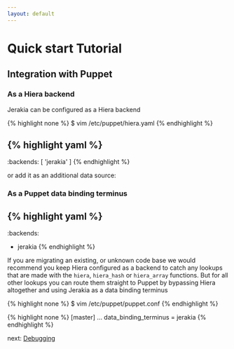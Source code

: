 ```yaml
---
layout: default
---
```


# Quick start Tutorial

## Integration with Puppet

### As a Hiera backend

Jerakia can be configured as a Hiera backend

{% highlight none %}
$ vim /etc/puppet/hiera.yaml
{% endhighlight %}

{% highlight yaml %}
---
:backends: [ 'jerakia' ]
{% endhighlight %}

or add it as an additional data source:

### As a Puppet data binding terminus
{% highlight yaml %}
---
:backends:
  - jerakia
{% endhighlight %}

If you are migrating an existing, or unknown code base we would recommend you keep Hiera configured as a backend to catch any lookups that are made with the `hiera`, `hiera_hash` or `hiera_array` functions.  But for all other lookups you can route them straight to Puppet by bypassing Hiera altogether and using Jerakia as a data binding terminus



{% highlight none %}
$ vim /etc/puppet/puppet.conf
{% endhighlight %}

{% highlight none %}
[master]
  ...
  data_binding_terminus = jerakia
{% endhighlight %}

next: [Debugging](/tutorial/debug)
